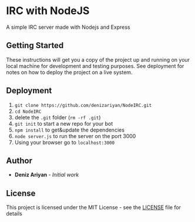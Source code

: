 # IRC with NodeJS

A simple IRC server made with Nodejs and Express

## Getting Started

These instructions will get you a copy of the project up and running on your local machine for development and testing purposes. See deployment for notes on how to deploy the project on a live system.

## Deployment

1. `git clone https://github.com/denizariyan/NodeIRC.git`
1. `cd NodeIRC`
1. delete the `.git` folder (`rm -rf .git`)
1. `git init` to start a new repo for your bot
1. `npm install` to get&update the dependencies
1. `node server.js` to run the server on the port 3000
1. Using your browser go to `localhost:3000`

## Author

* **Deniz Ariyan** - *Initial work*

## License

This project is licensed under the MIT License - see the [LICENSE](LICENSE) file for details
